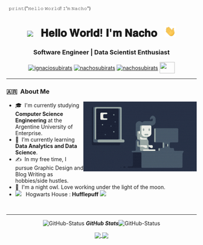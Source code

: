 <sub align = center>
   &nbsp 𝚙𝚛𝚒𝚗𝚝("𝙷𝚎𝚕𝚕𝚘 𝚆𝚘𝚛𝚕𝚍! 𝙸'𝚖 𝙽𝚊𝚌𝚑𝚘") &nbsp 
</sub>
<h1 align=center>
    <img src="https://github.com/JayantGoel001/JayantGoel001/blob/master/Earth.gif?raw=true" width="24px"> 
    &nbsp 𝐇𝐞𝐥𝐥𝐨 𝐖𝐨𝐫𝐥𝐝! 𝐈'𝐦 𝐍𝐚𝐜𝐡𝐨 &nbsp
    <img src="https://raw.githubusercontent.com/ABSphreak/ABSphreak/master/gifs/Hi.gif" width="30px">
</h1>

<h3 align="center"> 
    Software Engineer | Data Scientist Enthusiast</h3>
    <p align="center">
        <a href="https://www.linkedin.com/in/ignaciosubirats/" target="blank"><img align="center" src="https://cdn.jsdelivr.net/npm/simple-icons@3.0.1/icons/linkedin.svg" alt="ignaciosubirats" height="30" width="40" /></a>
        <a href="https://www.hackerrank.com/nachosubirats" target="blank"><img align="center" src="https://cdn.jsdelivr.net/npm/simple-icons@3.0.1/icons/hackerrank.svg" alt="nachosubirats" height="30" width="40" /></a>
        <a href="https://dev.to/nachosubirats" target="blank"><img align="center" src="https://cdn.jsdelivr.net/npm/simple-icons@3.0.1/icons/dev-dot-to.svg" alt="nachosubirats" height="30" width="30" /></a>
        <a href = "mailto: subiratsnacho@gmail.com"><img align="center" src="https://simpleicons.org/icons/gmail.svg" height="30" width="40" /></a>
    </p>
</h3>

<hr>
<h3> 
    🇦🇷 &nbsp;About Me 
</h3>

<img alt="Night Coding" src="https://raw.githubusercontent.com/AVS1508/AVS1508/master/assets/Night-Coding.gif" align="right"/>

- 🎓 &nbsp;I'm currently studying **Computer Science Engineering** at the Argentine University of Enterprise.
- 🌱 &nbsp;I’m currently learning **Data Analytics and Data Science**.
- ✍️ &nbsp;In my free time, I pursue Graphic Design and Blog Writing as hobbies/side hustles.
- 🦉 &nbsp;I'm a night owl. Love working under the light of the moon.
- <img src="https://github.com/JayantGoel001/JayantGoel001/blob/master/house.png?raw=true" width="20px"/> &nbsp; Hogwarts House : **Hufflepuff** <img src="https://static.wikia.nocookie.net/esharrypotter/images/4/42/Hufflepuff_Pottermore.png/revision/latest?cb=20141001131135" width="20px">
<p>&nbsp;</p>


<hr>
  <p align="center">
 <img src="https://media.giphy.com/media/8UHRm5oY4k4FDxq5QG/giphy.gif" width="30px" alt="GitHub-Status"/>&nbsp;<i><b>GitHub Stats</b></i><img src="https://media.giphy.com/media/8UHRm5oY4k4FDxq5QG/giphy.gif" width="30px" alt="GitHub-Status"/></p>


<p align="center">
  <a href="https://github.com/nachosubirats">
    <img align="center" src="https://github-readme-stats.vercel.app/api?username=nachosubirats&show_icons=true&hide_border=true&title_color=94b4a4&amp&icon_color=FFFFFF&amp&text_color=FFFFFF&amp&bg_color=000000&count_private=true&include_all_commits=true"/>
  </a>
  <a href="https://github.com/nachosubirats">
    <img align="center" height="px" src="https://github-readme-stats.vercel.app/api/top-langs/?username=nachosubirats&text_color=FFFFFF&bg_color=000000&title_color=94b4a4&langs_count=15&layout=compact&hide_border=true" />
  </a>
</p>
